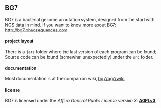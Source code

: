 ## BG7 ##

BG7 is a bacterial genome annotation system, designed from the start with NGS data in mind. If you want to know more about BG7: http://bg7.ohnosequences.com

#### project layout ####

There is a `jars` folder where the last version of each program can be found; Source code can be found (somewhat unexpectedly) under the `src` folder.

#### documentation ####

Most documentation is at the companion wiki, [bg7/bg7/wiki](http://github.com/bg7/bg7/wiki)

#### license

BG7 is licensed under the _Affero General Public License version 3_: **[AGPLv3](www.gnu.org/licenses/agpl-3.0.html)**

